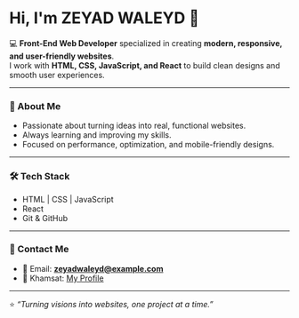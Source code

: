 # Hi, I'm ZEYAD WALEYD 👋  

💻 **Front-End Web Developer** specialized in creating **modern, responsive, and user-friendly websites**.  
I work with **HTML, CSS, JavaScript, and React** to build clean designs and smooth user experiences.  

---

### 🚀 About Me  
- Passionate about turning ideas into real, functional websites.  
- Always learning and improving my skills.  
- Focused on performance, optimization, and mobile-friendly designs.  

---

### 🛠️ Tech Stack  
- HTML | CSS | JavaScript  
- React  
- Git & GitHub  

---

### 📩 Contact Me  
- 📧 Email: **zeyadwaleyd@example.com**  
- 💼 Khamsat: [My Profile]() 

---

⭐ *“Turning visions into websites, one project at a time.”*  
